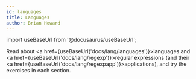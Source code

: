 ```yaml
---
id: languages
title: Languages
author: Brian Howard
---
```

import useBaseUrl from '@docusaurus/useBaseUrl';

Read about <a href={useBaseUrl('docs/lang/languages')}>languages</a> and <a href={useBaseUrl('docs/lang/regexp')}>regular expressions</a> (and their <a href={useBaseUrl('docs/lang/regexpapp')}>applications</a>), and try the exercises in each section.

<!-- Watch the <a href="https://drive.google.com/file/d/1z2v3vjL3RW7KUoP2wfbhVvDBTblaBBSb/view">accompanying video</a> plus <a href="https://drive.google.com/open?id=1-i0QfTx1XF85yOCXxmxkAQ-bPYfLQt9O">DyKnow</a>. Try the <a href={useBaseUrl('docs/ds/graphs#exercises')}>exercises</a>. -->
